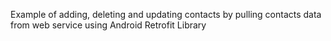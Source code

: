 Example of adding, deleting and updating contacts by pulling contacts data from web service using Android Retrofit Library
